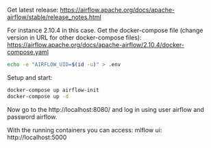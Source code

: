 Get latest release:
https://airflow.apache.org/docs/apache-airflow/stable/release_notes.html

For instance 2.10.4 in this case. Get the docker-compose file (change version in URL for other docker-compose files): https://airflow.apache.org/docs/apache-airflow/2.10.4/docker-compose.yaml


```bash
echo -e "AIRFLOW_UID=$(id -u)" > .env
```

Setup and start:
```bash
docker-compose up airflow-init
docker-compose up -d
```

Now go to the http://localhost:8080/ and log in using user airflow and password airflow.

With the running containers you can access:
mlflow ui: http://localhost:5000